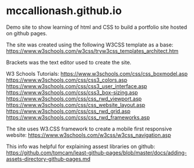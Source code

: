 # mccallionash.github.io

Demo site to show learning of html and CSS to build a portfolio site hosted on github pages.

The site was created using the following W3CSS template as a base:
 https://www.w3schools.com/w3css/tryw3css_templates_architect.htm

Brackets was the text editor used to create the site. 

W3 Schools Tutorials:
 https://www.w3schools.com/css/css_boxmodel.asp
 https://www.w3schools.com/css/css3_colors.asp
 https://www.w3schools.com/css/css3_user_interface.asp
 https://www.w3schools.com/css/css3_box-sizing.asp
 https://www.w3schools.com/css/css_rwd_viewport.asp
 https://www.w3schools.com/css/css_website_layout.asp
 https://www.w3schools.com/css/css_rwd_grid.asp
 https://www.w3schools.com/css/css_rwd_frameworks.asp
 
The site uses W3.CSS framework to create a mobile first responsive website:
 https://www.w3schools.com/w3css/w3css_navigation.asp
 
This info was helpful for explaining assest libraries on github:
https://github.com/tomcam/least-github-pages/blob/master/docs/adding-assets-directory-github-pages.md
